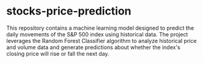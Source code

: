# stocks-price-prediction
This repository contains a machine learning model designed to predict the daily movements of the S&amp;P 500 index using historical data. The project leverages the Random Forest Classifier algorithm to analyze historical price and volume data and generate predictions about whether the index's closing price will rise or fall the next day.
